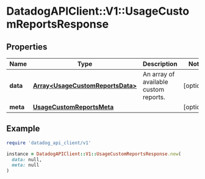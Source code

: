 # DatadogAPIClient::V1::UsageCustomReportsResponse

## Properties

| Name | Type | Description | Notes |
| ---- | ---- | ----------- | ----- |
| **data** | [**Array&lt;UsageCustomReportsData&gt;**](UsageCustomReportsData.md) | An array of available custom reports. | [optional] |
| **meta** | [**UsageCustomReportsMeta**](UsageCustomReportsMeta.md) |  | [optional] |

## Example

```ruby
require 'datadog_api_client/v1'

instance = DatadogAPIClient::V1::UsageCustomReportsResponse.new(
  data: null,
  meta: null
)
```

